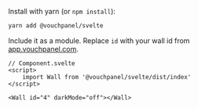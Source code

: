 Install with yarn (or `npm install`):

```bash
yarn add @vouchpanel/svelte
```

Include it as a module. Replace `id` with your wall id from [app.vouchpanel.com](https://app.vouchpanel.com).

```tsx
// Component.svelte
<script>
	import Wall from '@vouchpanel/svelte/dist/index'
</script>

<Wall id="4" darkMode="off"></Wall>
```
